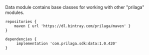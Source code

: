 Data module contains base classes for working with other "prilaga" modules.

```
repositories {
    maven { url 'https://dl.bintray.com/prilaga/maven' }
}

dependencies {
     implementation 'com.prilaga.sdk:data:1.0.420'
}
```

